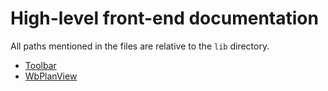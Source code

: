 # High-level front-end documentation

All paths mentioned in the files are relative to the `lib` directory.

- [Toolbar](./toolbar.md)
- [WbPlanView](./wbPlanView.md)
